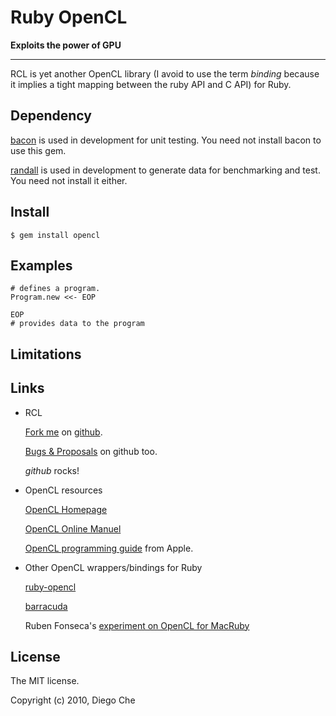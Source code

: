 
# Ruby OpenCL

**Exploits the power of GPU**

---

RCL is yet another OpenCL library (I avoid to use the term _binding_
because it implies a tight mapping between the ruby API and C API) for
Ruby.

## Dependency

[bacon](http://rubygems.org/bacon) is used in development for unit testing.
You need not install bacon to use this gem.

[randall](http://rubygems.org/randall) is used in development to generate
data for benchmarking and test. You need not install it either.

## Install

    $ gem install opencl
    
## Examples

    # defines a program.
    Program.new <<- EOP
        
    EOP
    # provides data to the program
    

## Limitations

    
## Links

* RCL

  [Fork me](http://github.com/dche/rcl) on [github](http://github.com).
  
  [Bugs & Proposals](http://github.com/dche/rcl/issues/) on github too.

  *github* rocks!

* OpenCL resources

  [OpenCL Homepage](http://khronos.org/registry/cl/)
  
  [OpenCL Online Manuel](http://www.khronos.org/registry/cl/sdk/1.0/docs/man/xhtml/)
  
  [OpenCL programming guide]() from Apple.

* Other OpenCL wrappers/bindings for Ruby

  [ruby-opencl]()
  
  [barracuda](http://github.com/lsegal/barracuda)
  
  Ruben Fonseca's [experiment on OpenCL for MacRuby]()
    
## License

The MIT license.

Copyright (c) 2010, Diego Che

